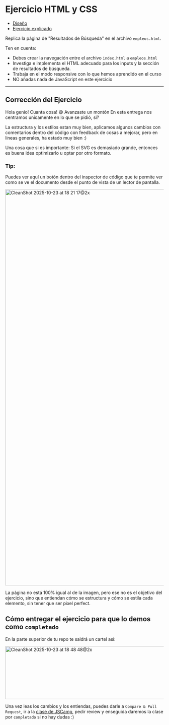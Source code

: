 # Ejercicio HTML y CSS

- [Diseño](https://stitch.withgoogle.com/projects/7508115667617706440)
- [Ejercicio explicado](https://jscamp.dev/html-y-css/ejercicios-cursos)

Replica la página de "Resultados de Búsqueda" en el archivo `empleos.html`.

Ten en cuenta:

- Debes crear la navegación entre el archivo `index.html` a `empleos.html`
- Investiga e implementa el HTML adecuado para los inputs y la sección de resultados de búsqueda.
- Trabaja en el modo responsive con lo que hemos aprendido en el curso
- NO añadas nada de JavaScript en este ejercicio


---

## Corrección del Ejercicio

Hola genio! Cuanta cosa! 😅 Avanzaste un montón
En esta entrega nos centramos unicamente en lo que se pidió, si?

La estructura y los estilos estan muy bien, aplicamos algunos cambios con comentarios dentro del código con feedback de cosas a mejorar, pero en lineas generales, ha estado muy bien :)

Una cosa que si es importante: Si el SVG es demasiado grande, entonces es buena idea optimizarlo u optar por otro formato.

### Tip:

Puedes ver aquí un botón dentro del inspector de código que te permite ver como se ve el documento desde el punto de vista de un lector de pantalla.

<img width="1062" height="1258" alt="CleanShot 2025-10-23 at 18 21 17@2x" src="https://github.com/user-attachments/assets/2b23123f-2526-4d84-a15d-bdc61acfeb1f" />

La página no está 100% igual al de la imagen, pero ese no es el objetivo del ejercicio, sino que entiendan cómo se estructura y cómo se estila cada elemento, sin tener que ser pixel perfect.

## Cómo entregar el ejercicio para que lo demos como `completado`

En la parte superior de tu repo te saldrá un cartel así:

<img width="1862" height="168" alt="CleanShot 2025-10-23 at 18 48 48@2x" src="https://github.com/user-attachments/assets/e1fac7a0-c04a-44a6-9059-0fc447b74c14" />

Una vez leas los cambios y los entiendas, puedes darle a `Compare & Pull Request`, ir a la [clase de JSCamp](https://www.jscamp.dev/html-y-css/entregar-ejercicios), pedir review y enseguida daremos la clase por `completado` si no hay dudas :)
